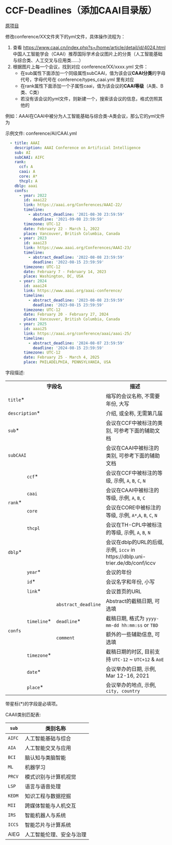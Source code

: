 # CCF-Deadlines（添加CAAI目录版）

[原项目](https://github.com/ccfddl/ccf-deadline)

修改conference/XX文件夹下的yml文件，具体操作流程为：

1. 查看 https://www.caai.cn/index.php?s=/home/article/detail/id/4024.html 
   中国人工智能学会（CAAI）推荐国际学术会议图片上的分类（人工智能基础与综合类、人工交叉与应用类……）
2. 根据图片上每一个会议，找到对应 conference/XX/xxxx.yml 文件：
   - 在sub属性下面添加一个同级属性subCAAI，值为该会议**CAAI分类**的字母代号，字母代号在 conference/types_caai.yml 里有对应
   - 在rank属性下面添加一个子属性caai，值为该会议的**CAAI等级**（A类、B类、C类）
   - 若没有该会议的yml文件，则新建一个，搜索该会议的信息，格式仿照其他的

例如：AAAI在CAAI中被分为人工智能基础与综合类-A类会议，那么它的yml文件为


示例文件: conference/AI/CAAI.yml

```yaml
  - title: AAAI
    description: AAAI Conference on Artificial Intelligence
    sub: AI
    subCAAI: AIFC
    rank:
      ccf: A
      caai: A
      core: A*
      thcpl: A
    dblp: aaai
    confs:
      - year: 2022
        id: aaai22
        link: https://aaai.org/Conferences/AAAI-22/
        timeline:
          - abstract_deadline: '2021-08-30 23:59:59'
            deadline: '2021-09-08 23:59:59'
        timezone: UTC-12
        date: February 22 - March 1, 2022
        place: Vancouver, British Columbia, Canada
      - year: 2023
        id: aaai23
        link: https://www.aaai.org/Conferences/AAAI-23/
        timeline:
          - abstract_deadline: '2022-08-08 23:59:59'
            deadline: '2022-08-15 23:59:59'
        timezone: UTC-12
        date: February 7 - February 14, 2023
        place: Washington, DC, USA
      - year: 2024
        id: aaai24
        link: https://www.aaai.org/aaai-conference/
        timeline:
          - abstract_deadline: '2023-08-08 23:59:59'
            deadline: '2023-08-15 23:59:59'
        timezone: UTC-12
        date: February 20 - February 27, 2024
        place: Vancouver, British Columbia, Canada
      - year: 2025
        id: aaai25
        link: https://aaai.org/conference/aaai/aaai-25/
        timeline:
          - abstract_deadline: '2024-08-07 23:59:59'
            deadline: '2024-08-15 23:59:59'
        timezone: UTC-12
        date: February 25 - March 4, 2025
        place: PHILADELPHIA, PENNSYLVANIA, USA
```

字段描述:

<table>
   <tr>
      <th colspan="3">字段名</th>
      <th>描述</th>
   </tr>
   <tr>
      <td colspan="3"><code>title</code>*</td>
      <td>缩写的会议名称, 不需要年份, 大写</td>
   </tr>
   <tr>
      <td colspan="3"><code>description</code>*</td>
      <td>介绍, 或全称, 无需第几届</td>
   </tr>
   <tr>
      <td colspan="3"><code>sub</code>*</td>
      <td>会议在CCF中被标注的类别, 可参考下面的辅助文档</td>
   </tr>
    <tr>
      <td colspan="3"><code>subCAAI</code></td>
      <td>会议在CAAI中被标注的类别, 可参考下面的辅助文档</td>
   </tr>
   <tr>
      <td rowspan="4"><code>rank</code>*</td>
      <td colspan="2"><code>ccf</code>*</td>
      <td>会议在CCF中被标注的等级, 示例, <code>A</code>, <code>B</code>, <code>C</code>, <code>N</code></td>
   </tr>
    <tr>
        <td colspan="2"><code>caai</code></td>
      <td>会议在CAAI中被标注的等级, 示例, <code>A</code>, <code>B</code>, <code>C</code></td>
    </tr>
   <tr>
   <td colspan="2"><code>core</code></td>
   <td>会议在CORE中被标注的等级, 示例, <code>A*</code>,<code>A</code>, <code>B</code>, <code>C</code>, <code>N</code></td>
   </tr>
   <tr>
   <td colspan="2"><code>thcpl</code></td>
   <td>会议在TH-CPL中被标注的等级, 示例, <code>A</code>, <code>B</code>, <code>N</code></td>
   </tr>
   <tr>
      <td colspan="3"><code>dblp</code>*</td>
      <td>会议在dblp的URL的后缀, 示例, <code>iccv</code> in https://dblp.uni-trier.de/db/conf/iccv</td>
   </tr>
   <tr>
      <td rowspan="9"><code>confs</code></td>
      <td colspan="2"><code>year</code>*</td>
      <td>会议的年份</td>
   </tr>
   <tr>
      <td colspan="2"><code>id</code>*</td>
      <td>会议名字和年份, 小写</td>
   </tr>
   <tr>
      <td colspan="2"><code>link</code>*</td>
      <td>会议首页的URL</td>
   </tr>
   <tr>
      <td rowspan="3"><code>timeline</code>*</td>
      <td><code>abstract_deadline</code></td>
      <td>Abstract的截稿日期, 可选填</td>
   </tr>
   <tr>
      <td><code>deadline</code>*</td>
      <td>截稿日期, 格式为 <code>yyyy-mm-dd hh:mm:ss</code> or <code>TBD</code></td>
   </tr>
   <tr>
      <td><code>comment</code></td>
      <td>额外的一些辅助信息, 可选填</td>
   </tr>
   <tr>
      <td colspan="2"><code>timezone</code>*</td>
      <td>截稿日期的时区, 目前支持 <code>UTC-12</code> ~ <code>UTC+12</code> & <code>AoE</code></td>
   </tr>
   <tr>
      <td colspan="2"><code>date</code>*</td>
      <td>会议举办的日期, 示例, Mar 12-16, 2021</td>
   </tr>
   <tr>
      <td colspan="2"><code>place</code>*</td>
      <td>会议举办的地点, 示例, <code>city, country</code></td>
   </tr>
</table>

带星标(*)的字段是必填项。



CAAII类别匹配表:

| `sub`  | 类别名称                 |
| ------ | ------------------------ |
| `AIFC` | 人工智能基础与综合       |
| `AIA`  | 人工智能交叉与应用       |
| `BCI`  | 脑认知与类脑智能         |
| `ML`   | 机器学习                 |
| `PRCV` | 模式识别与计算机视觉     |
| `LSP`  | 语言与语音处理           |
| `KEDM` | 知识工程与数据挖掘       |
| `MII`  | 跨媒体智能与人机交互     |
| `IRS`  | 智能机器人与系统         |
| `ICCS` | 智能芯片与计算系统       |
| AIEG   | 人工智能伦理、安全与治理 |

